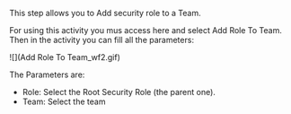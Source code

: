 This step allows you to Add security role to a Team.


For using this activity you mus access here and select Add Role To Team.
Then in the activity you can fill all the parameters:

![](Add Role To Team_wf2.gif)

The Parameters are:
* Role: Select the Root Security Role (the parent one).
* Team: Select the team

